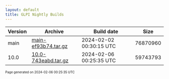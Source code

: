 ```yaml
---
layout: default
title: GLPI Nightly Builds
---
```


Version|Archive|Build date|Size
---|---|---|---
main|[main-ef93b74.tar.gz](main-ef93b74.tar.gz)|2024-02-02 00:30:15 UTC|76870960
10.0|[10.0-743eabd.tar.gz](10.0-743eabd.tar.gz)|2024-02-06 00:25:35 UTC|59743793

<font size="1">Page generated on 2024-02-06 00:25:35 UTC</font>
